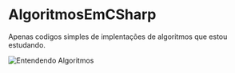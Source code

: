 # AlgoritmosEmCSharp
Apenas codigos simples de implentações de algoritmos que estou estudando.

![Entendendo Algoritmos](https://github.com/user-attachments/assets/28227153-0379-4fcc-b88e-20a4aab87675)
